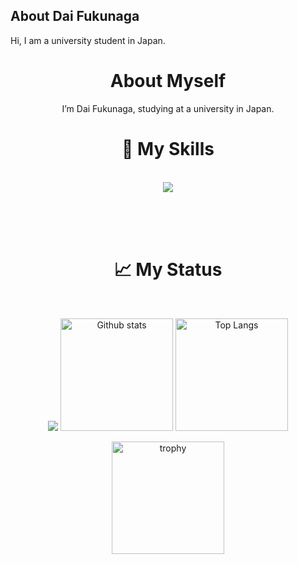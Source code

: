 ## About Dai Fukunaga
Hi, I am a university student in Japan.
<div align="center">
  <h1>About Myself</h1>
  <p>I’m Dai Fukunaga, studying at a university in Japan.</p>
</div>

<div align="center">
  <h1>🌱 My Skills</h1>
  <br/>
  <img src="https://skillicons.dev/icons?i=cpp,c,js,py,java,react,go">
</div>

<br/><br/><br/>

<div align="center">
  <h1>📈 My Status</h1>
  <br/>
  <p align="">
    <img  src="http://github-profile-summary-cards.vercel.app/api/cards/profile-details?username=Dai-Fukunaga&theme=tokyonight" />
    <img alt="Github stats" height="180px" src="https://github-readme-stats.vercel.app/api?username=Dai-Fukunaga&show_icons=true&theme=tokyonight&hide_border=true" />
    <img alt="Top Langs" height="180px" src="https://github-readme-stats.vercel.app/api/top-langs/?username=Dai-Fukunaga&hide=html,css&langs_count=8&layout=compact&show_icons=true&theme=tokyonight&hide_border=true" />
  </p>
  <img alt="trophy" height="180px" src="https://github-profile-trophy.vercel.app/?username=Dai-Fukunaga&theme=tokyonight&column=8)](https://github.com/ryo-ma/github-profile-trophy&no-frame=true" />
</div>


